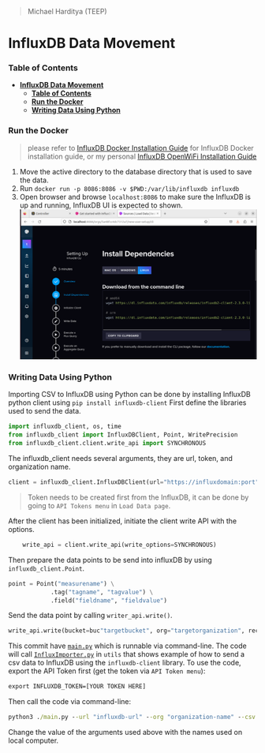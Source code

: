 >Michael Harditya (TEEP)
# **InfluxDB Data Movement**
### **Table of Contents**
- [**InfluxDB Data Movement**](#influxdb-data-movement)
  - [**Table of Contents**](#table-of-contents)
  - [**Run the Docker**](#run-the-docker)
  - [**Writing Data Using Python**](#writing-data-using-python)

### **Run the Docker**
> please refer to [InfluxDB Docker Installation Guide](https://docs.influxdata.com/influxdb/v2/install/?t=Docker) for InfluxDB Docker installation guide, or my personal [InfluxDB OpenWiFi Installation Guide](https://github.com/bmw-ece-ntust/internship/blob/05f5030f262ea45898e597b1e4fe48f21cad5350/learning_notes/InfluxDB_OpenWiFi_Installation.md)
1. Move the active directory to the database directory that is used to save the data.
2. Run ```docker run -p 8086:8086 -v $PWD:/var/lib/influxdb influxdb```
3. Open browser and browse ```localhost:8086``` to make sure the InfluxDB is up and running, InfluxDB UI is expected to shown.
![image](../images/InfluxDBUI.png)
### **Writing Data Using Python**
Importing CSV to InfluxDB using Python can be done by installing InfluxDB python client using ```pip install influxdb-client```
First define the libraries used to send the data.
```python
import influxdb_client, os, time
from influxdb_client import InfluxDBClient, Point, WritePrecision
from influxdb_client.client.write_api import SYNCHRONOUS
```
The influxdb_client needs several arguments, they are url, token, and organization name.
```python
client = influxdb_client.InfluxDBClient(url="https://influxdomain:port", token="influxtoken", org="targetorganization")
```
>Token needs to be created first from the InfluxDB, it can be done by going to ```API Tokens menu``` in ```Load Data page```.

After the client has been initialized, initiate the client write API with the options.
```python
    write_api = client.write_api(write_options=SYNCHRONOUS)
```
Then prepare the data points to be send into influxDB by using ```influxdb_client.Point```.
```python
point = Point("measurename") \
            .tag("tagname", "tagvalue") \
            .field("fieldname", "fieldvalue")
```
Send the data point by calling ```writer_api.write()```.
```python
write_api.write(bucket=buc"targetbucket", org="targetorganization", record=point)
```

This commit have [```main.py```](../main.py) which is runnable via command-line. The code will call [```InfluxImporter.py```](../codes/InfluxImporter.py) in ```utils``` that shows example of how to send a csv data to InfluxDB using the ```influxdb-client``` library. To use the code, export the API Token first (get the token via ```API Token menu```):

```cmd
export INFLUXDB_TOKEN=[YOUR TOKEN HERE]
```

Then call the code via command-line:

```cmd
python3 ./main.py --url "influxdb-url" --org "organization-name" --csv "filename.csv" --bucket "bucket-name"
```

Change the value of the arguments used above with the names used on local computer.